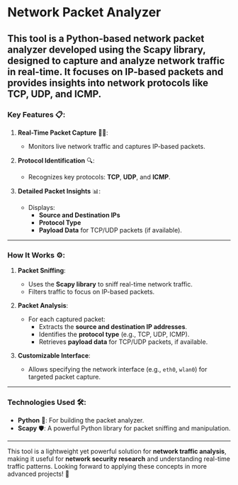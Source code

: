 # Network Packet Analyzer

This tool is a Python-based network packet analyzer developed using the Scapy library, designed to capture and analyze network traffic in real-time. It focuses on IP-based packets and provides insights into network protocols like TCP, UDP, and ICMP.
---

### **Key Features** 📋:  
1. **Real-Time Packet Capture** 🕵️‍♂️:  
   - Monitors live network traffic and captures IP-based packets.  

2. **Protocol Identification** 🔍:  
   - Recognizes key protocols: **TCP**, **UDP**, and **ICMP**.  

3. **Detailed Packet Insights** 📊:  
   - Displays:  
     - **Source and Destination IPs**  
     - **Protocol Type**  
     - **Payload Data** for TCP/UDP packets (if available).  

---

### **How It Works** ⚙️:  
1. **Packet Sniffing**:  
   - Uses the **Scapy library** to sniff real-time network traffic.  
   - Filters traffic to focus on IP-based packets.  

2. **Packet Analysis**:  
   - For each captured packet:  
     - Extracts the **source and destination IP addresses**.  
     - Identifies the **protocol type** (e.g., TCP, UDP, ICMP).  
     - Retrieves **payload data** for TCP/UDP packets, if available.  

3. **Customizable Interface**:  
   - Allows specifying the network interface (e.g., `eth0`, `wlan0`) for targeted packet capture.  

---

### **Technologies Used** 🛠️:  
- **Python** 🐍: For building the packet analyzer.  
- **Scapy** 🛡️: A powerful Python library for packet sniffing and manipulation.  

---

This tool is a lightweight yet powerful solution for **network traffic analysis**, making it useful for **network security research** and understanding real-time traffic patterns. Looking forward to applying these concepts in more advanced projects! 🚀
